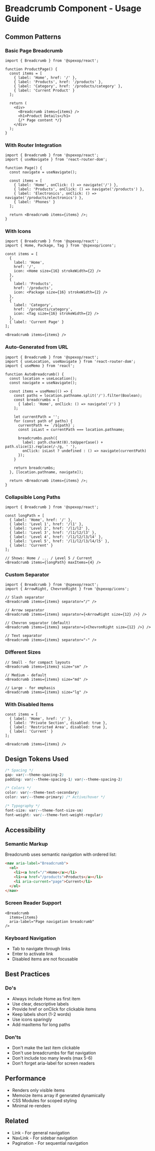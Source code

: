 # Breadcrumb Component - Usage Guide

## Common Patterns

### Basic Page Breadcrumb

```tsx
import { Breadcrumb } from '@spexop/react';

function ProductPage() {
  const items = [
    { label: 'Home', href: '/' },
    { label: 'Products', href: '/products' },
    { label: 'Category', href: '/products/category' },
    { label: 'Current Product' }
  ];

  return (
    <div>
      <Breadcrumb items={items} />
      <h1>Product Details</h1>
      {/* Page content */}
    </div>
  );
}
```

### With Router Integration

```tsx
import { Breadcrumb } from '@spexop/react';
import { useNavigate } from 'react-router-dom';

function Page() {
  const navigate = useNavigate();

  const items = [
    { label: 'Home', onClick: () => navigate('/') },
    { label: 'Products', onClick: () => navigate('/products') },
    { label: 'Electronics', onClick: () => navigate('/products/electronics') },
    { label: 'Phones' }
  ];

  return <Breadcrumb items={items} />;
}
```

### With Icons

```tsx
import { Breadcrumb } from '@spexop/react';
import { Home, Package, Tag } from '@spexop/icons';

const items = [
  {
    label: 'Home',
    href: '/',
    icon: <Home size={16} strokeWidth={2} />
  },
  {
    label: 'Products',
    href: '/products',
    icon: <Package size={16} strokeWidth={2} />
  },
  {
    label: 'Category',
    href: '/products/category',
    icon: <Tag size={16} strokeWidth={2} />
  },
  { label: 'Current Page' }
];

<Breadcrumb items={items} />
```

### Auto-Generated from URL

```tsx
import { Breadcrumb } from '@spexop/react';
import { useLocation, useNavigate } from 'react-router-dom';
import { useMemo } from 'react';

function AutoBreadcrumb() {
  const location = useLocation();
  const navigate = useNavigate();

  const items = useMemo(() => {
    const paths = location.pathname.split('/').filter(Boolean);
    const breadcrumbs = [
      { label: 'Home', onClick: () => navigate('/') }
    ];

    let currentPath = '';
    for (const path of paths) {
      currentPath += `/${path}`;
      const isLast = currentPath === location.pathname;
      
      breadcrumbs.push({
        label: path.charAt(0).toUpperCase() + path.slice(1).replace(/-/g, ' '),
        onClick: isLast ? undefined : () => navigate(currentPath)
      });
    }

    return breadcrumbs;
  }, [location.pathname, navigate]);

  return <Breadcrumb items={items} />;
}
```

### Collapsible Long Paths

```tsx
import { Breadcrumb } from '@spexop/react';

const longPath = [
  { label: 'Home', href: '/' },
  { label: 'Level 1', href: '/l1' },
  { label: 'Level 2', href: '/l1/l2' },
  { label: 'Level 3', href: '/l1/l2/l3' },
  { label: 'Level 4', href: '/l1/l2/l3/l4' },
  { label: 'Level 5', href: '/l1/l2/l3/l4/l5' },
  { label: 'Current' }
];

// Shows: Home / ... / Level 5 / Current
<Breadcrumb items={longPath} maxItems={4} />
```

### Custom Separator

```tsx
import { Breadcrumb } from '@spexop/react';
import { ArrowRight, ChevronRight } from '@spexop/icons';

// Slash separator
<Breadcrumb items={items} separator="/" />

// Arrow separator
<Breadcrumb items={items} separator={<ArrowRight size={12} />} />

// Chevron separator (default)
<Breadcrumb items={items} separator={<ChevronRight size={12} />} />

// Text separator
<Breadcrumb items={items} separator="›" />
```

### Different Sizes

```tsx
// Small - for compact layouts
<Breadcrumb items={items} size="sm" />

// Medium - default
<Breadcrumb items={items} size="md" />

// Large - for emphasis
<Breadcrumb items={items} size="lg" />
```

### With Disabled Items

```tsx
const items = [
  { label: 'Home', href: '/' },
  { label: 'Private Section', disabled: true },
  { label: 'Restricted Area', disabled: true },
  { label: 'Current' }
];

<Breadcrumb items={items} />
```

## Design Tokens Used

```css
/* Spacing */
gap: var(--theme-spacing-2)
padding: var(--theme-spacing-1) var(--theme-spacing-2)

/* Colors */
color: var(--theme-text-secondary)
color: var(--theme-primary) /* Active/hover */

/* Typography */
font-size: var(--theme-font-size-sm)
font-weight: var(--theme-font-weight-regular)
```

## Accessibility

### Semantic Markup

Breadcrumb uses semantic navigation with ordered list:

```html
<nav aria-label="Breadcrumb">
  <ol>
    <li><a href="/">Home</a></li>
    <li><a href="/products">Products</a></li>
    <li aria-current="page">Current</li>
  </ol>
</nav>
```

### Screen Reader Support

```tsx
<Breadcrumb 
  items={items} 
  aria-label="Page navigation breadcrumb"
/>
```

### Keyboard Navigation

- Tab to navigate through links
- Enter to activate link
- Disabled items are not focusable

## Best Practices

### Do's

- Always include Home as first item
- Use clear, descriptive labels
- Provide href or onClick for clickable items
- Keep labels short (1-2 words)
- Use icons sparingly
- Add maxItems for long paths

### Don'ts

- Don't make the last item clickable
- Don't use breadcrumbs for flat navigation
- Don't include too many levels (max 5-6)
- Don't forget aria-label for screen readers

## Performance

- Renders only visible items
- Memoize items array if generated dynamically
- CSS Modules for scoped styling
- Minimal re-renders

## Related

- Link - For general navigation
- NavLink - For sidebar navigation
- Pagination - For sequential navigation
